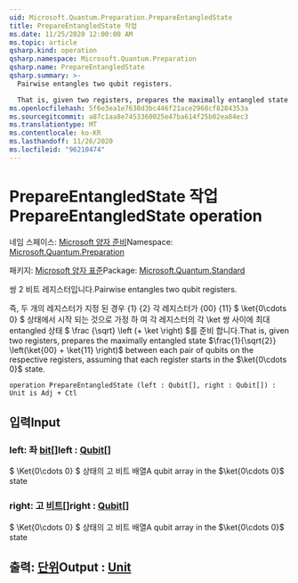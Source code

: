 ```yaml
---
uid: Microsoft.Quantum.Preparation.PrepareEntangledState
title: PrepareEntangledState 작업
ms.date: 11/25/2020 12:00:00 AM
ms.topic: article
qsharp.kind: operation
qsharp.namespace: Microsoft.Quantum.Preparation
qsharp.name: PrepareEntangledState
qsharp.summary: >-
  Pairwise entangles two qubit registers.

  That is, given two registers, prepares the maximally entangled state $\frac{1}{\sqrt{2}} \left(\ket{00} + \ket{11} \right)$ between each pair of qubits on the respective registers, assuming that each register starts in the $\ket{0\cdots 0}$ state.
ms.openlocfilehash: 5f6e3ea1e7638d3bc446f21ace2968cf8284353a
ms.sourcegitcommit: a87c1aa8e7453360025e47ba614f25b02ea84ec3
ms.translationtype: MT
ms.contentlocale: ko-KR
ms.lasthandoff: 11/26/2020
ms.locfileid: "96210474"
---
```

# <a name="prepareentangledstate-operation"></a><span data-ttu-id="9b4cf-102">PrepareEntangledState 작업</span><span class="sxs-lookup"><span data-stu-id="9b4cf-102">PrepareEntangledState operation</span></span>

<span data-ttu-id="9b4cf-103">네임 스페이스: [Microsoft 양자 준비](xref:Microsoft.Quantum.Preparation)</span><span class="sxs-lookup"><span data-stu-id="9b4cf-103">Namespace: [Microsoft.Quantum.Preparation](xref:Microsoft.Quantum.Preparation)</span></span>

<span data-ttu-id="9b4cf-104">패키지: [Microsoft 양자 표준](https://nuget.org/packages/Microsoft.Quantum.Standard)</span><span class="sxs-lookup"><span data-stu-id="9b4cf-104">Package: [Microsoft.Quantum.Standard](https://nuget.org/packages/Microsoft.Quantum.Standard)</span></span>


<span data-ttu-id="9b4cf-105">쌍 2 비트 레지스터입니다.</span><span class="sxs-lookup"><span data-stu-id="9b4cf-105">Pairwise entangles two qubit registers.</span></span>

<span data-ttu-id="9b4cf-106">즉, 두 개의 레지스터가 지정 된 경우 {1} {2} 각 레지스터가 {00} {11} $ \ket{0\cdots 0} $ 상태에서 시작 되는 것으로 가정 하 여 각 레지스터의 각 \ket 쌍 사이에 최대 entangled 상태 $ \frac {\sqrt} \left (+ \ket \right) $를 준비 합니다.</span><span class="sxs-lookup"><span data-stu-id="9b4cf-106">That is, given two registers, prepares the maximally entangled state $\frac{1}{\sqrt{2}} \left(\ket{00} + \ket{11} \right)$ between each pair of qubits on the respective registers, assuming that each register starts in the $\ket{0\cdots 0}$ state.</span></span>

```qsharp
operation PrepareEntangledState (left : Qubit[], right : Qubit[]) : Unit is Adj + Ctl
```


## <a name="input"></a><span data-ttu-id="9b4cf-107">입력</span><span class="sxs-lookup"><span data-stu-id="9b4cf-107">Input</span></span>

### <a name="left--qubit"></a><span data-ttu-id="9b4cf-108">left: 좌 [bit](xref:microsoft.quantum.lang-ref.qubit)[]</span><span class="sxs-lookup"><span data-stu-id="9b4cf-108">left : [Qubit](xref:microsoft.quantum.lang-ref.qubit)[]</span></span>

<span data-ttu-id="9b4cf-109">$ \Ket{0\cdots 0} $ 상태의 고 비트 배열</span><span class="sxs-lookup"><span data-stu-id="9b4cf-109">A qubit array in the $\ket{0\cdots 0}$ state</span></span>


### <a name="right--qubit"></a><span data-ttu-id="9b4cf-110">right: 고 [비트](xref:microsoft.quantum.lang-ref.qubit)[]</span><span class="sxs-lookup"><span data-stu-id="9b4cf-110">right : [Qubit](xref:microsoft.quantum.lang-ref.qubit)[]</span></span>

<span data-ttu-id="9b4cf-111">$ \Ket{0\cdots 0} $ 상태의 고 비트 배열</span><span class="sxs-lookup"><span data-stu-id="9b4cf-111">A qubit array in the $\ket{0\cdots 0}$ state</span></span>



## <a name="output--unit"></a><span data-ttu-id="9b4cf-112">출력: [단위](xref:microsoft.quantum.lang-ref.unit)</span><span class="sxs-lookup"><span data-stu-id="9b4cf-112">Output : [Unit](xref:microsoft.quantum.lang-ref.unit)</span></span>

